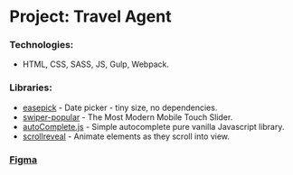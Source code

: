 # Project: Travel Agent

### Technologies:
* HTML, CSS, SASS, JS, Gulp, Webpack.

### Libraries:
* [easepick](https://easepick.com/) - Date picker - tiny size, no dependencies.
* [swiper-popular](https://v6.swiperjs.com/) - The Most Modern Mobile Touch Slider.
* [autoComplete.js](https://tarekraafat.github.io/autoComplete.js/#/) - Simple autocomplete pure vanilla Javascript library.
* [scrollreveal](https://scrollrevealjs.org/) - Animate elements as they scroll into view.

### [Figma](https://www.figma.com/file/zOaIT1IDr5T8VMBrPH0KY5/Travel-Agent-Landing-Page-Custom-(Copy)?mode=dev)
